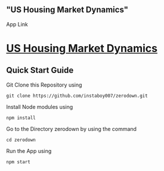 ## "**US Housing Market Dynamics**" 

App Link

   # [US Housing Market Dynamics](https://instaboy007.github.io/zerodown/)
    
     
## Quick Start Guide

Git Clone this Repository using

    git clone https://github.com/instaboy007/zerodown.git 

 Install Node modules using
 
    npm install
    
Go to the Directory zerodown by using the command
    
    cd zerodown
    
Run the App using

    npm start
    
